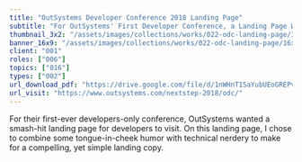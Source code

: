 ```yaml
---
title: "OutSystems Developer Conference 2018 Landing Page"
subtitle: "For OutSystems' First Developer Conference, a Landing Page Was Needed!"
thumbnail_3x2: "/assets/images/collections/works/022-odc-landing-page/3x2.png"
banner_16x9: "/assets/images/collections/works/022-odc-landing-page/16x9.png"
client: "001"
roles: ["006"]
topics: ["016"]
types: ["002"]
url_download_pdf: "https://drive.google.com/file/d/1nWHnT1SaYubUEoGREPvbqJiBQAPw57-3/view?usp=sharing"
url_visit: "https://www.outsystems.com/nextstep-2018/odc/"
---
```

For their first-ever developers-only conference, OutSystems wanted a smash-hit landing page for developers to visit. On this landing page, I chose to combine some tongue-in-cheek humor with technical nerdery to make for a compelling, yet simple landing copy.
